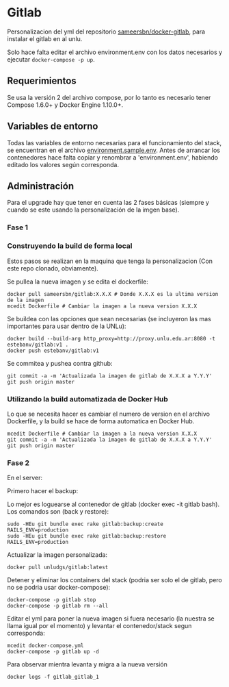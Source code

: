 # Gitlab

Personalizacion del yml del repositorio [sameersbn/docker-gitlab](https://github.com/sameersbn/docker-gitlab), para instalar el gitlab en al unlu.

Solo hace falta editar el archivo environment.env con los datos necesarios y ejecutar `docker-compose -p up`.

## Requerimientos

Se usa la versión 2 del archivo compose, por lo tanto es necesario tener  Compose 1.6.0+ y Docker Engine 1.10.0+.

## Variables de entorno

Todas las variables de entorno necesarias para el funcionamiento del stack, se encuentran en el archivo [environment.sample.env](https://github.com/unlu-dgs/gitlab/blob/master/environment.sample.env). Antes de arrancar los contenedores hace falta copiar y renombrar a 'environment.env', habiendo editado los valores según corresponda.

## Administración

Para el upgrade hay que tener en cuenta las 2 fases básicas (siempre y cuando se este usando la personalización de la imgen base).

### Fase 1

### Construyendo la build de forma local

Estos pasos se realizan en la maquina que tenga la personalizacion (Con este repo clonado, obviamente).

Se pullea la nueva imagen y se edita el dockerfile:

```
docker pull sameersbn/gitlab:X.X.X # Donde X.X.X es la ultima version de la imagen
mcedit Dockerfile # Cambiar la imagen a la nueva version X.X.X
```

Se buildea con las opciones que sean necesarias (se incluyeron las mas importantes para usar dentro de la UNLu):

```
docker build --build-arg http_proxy=http://proxy.unlu.edu.ar:8080 -t estebanv/gitlab:v1 .
docker push estebanv/gitlab:v1
```

Se commitea y pushea contra github:

```
git commit -a -m 'Actualizada la imagen de gitlab de X.X.X a Y.Y.Y'
git push origin master
```

### Utilizando la build automatizada de Docker Hub

Lo que se necesita hacer es cambiar el numero de version en el archivo Dockerfile, y la build se hace de forma automatica en Docker Hub.

```
mcedit Dockerfile # Cambiar la imagen a la nueva version X.X.X
git commit -a -m 'Actualizada la imagen de gitlab de X.X.X a Y.Y.Y'
git push origin master
```

### Fase 2

En el server:

Primero hacer el backup:

Lo mejor es loguearse al contenedor de gitlab (docker exec -it gitlab bash). Los comandos son (back y restore):

```
sudo -HEu git bundle exec rake gitlab:backup:create RAILS_ENV=production
sudo -HEu git bundle exec rake gitlab:backup:restore RAILS_ENV=production
```

Actualizar la imagen personalizada:

```
docker pull unludgs/gitlab:latest
```

Detener y eliminar los containers del stack (podria ser solo el de gitlab, pero no se podria usar docker-compose):

```
docker-compose -p gitlab stop
docker-compose -p gitlab rm --all
```

Editar el yml para poner la nueva imagen si fuera necesario (la nuestra se llama igual por el momento) y levantar el contenedor/stack segun corresponda:

```
mcedit docker-compose.yml
docker-compose -p gitlab up -d
```

Para observar mientra levanta y migra a la nueva versión

```
docker logs -f gitlab_gitlab_1
```
